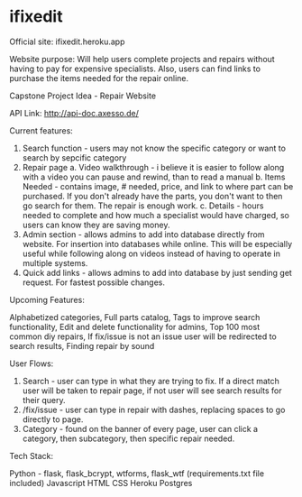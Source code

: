 # ifixedit
Official site: ifixedit.heroku.app

Website purpose: Will help users complete projects and repairs without having to pay for expensive specialists. Also, users can find links to purchase the items needed for the repair online.

Capstone Project Idea - Repair Website

API Link: http://api-doc.axesso.de/

Current features:

1. Search function - users may not know the specific category or want to search by sepcific category
2. Repair page
    a. Video walkthrough - i believe it is easier to follow along with a video you can pause and            rewind, than to read a manual
    b. Items Needed - contains image, # needed, price, and link to where part can be purchased. If          you don't already have the parts, you don't want to then go search for them. The repair is            enough work.
    c. Details - hours needed to complete and how much a specialist would have charged, so users can        know they are saving money.
3. Admin section - allows admins to add into database directly from website. For insertion into databases while online. This will be especially useful while following along on videos instead of having to operate in multiple systems.
4. Quick add links - allows admins to add into database by just sending get request. For fastest possible changes.

Upcoming Features:

Alphabetized categories,
Full parts catalog,
Tags to improve search functionality,
Edit and delete functionality for admins,
Top 100 most common diy repairs,
If fix/issue is not an issue user will be redirected to search results,
Finding repair by sound


User Flows:

1. Search - user can type in what they are trying to fix. If a direct match user will be taken to repair page, if not user will see search results for their query.
2. /fix/issue - user can type in repair with dashes, replacing spaces to go directly to page. 
3. Category - found on the banner of every page, user can click a category, then subcategory, then specific repair needed.

Tech Stack:

Python - flask, flask_bcrypt, wtforms, flask_wtf (requirements.txt file included)
Javascript
HTML
CSS
Heroku
Postgres
